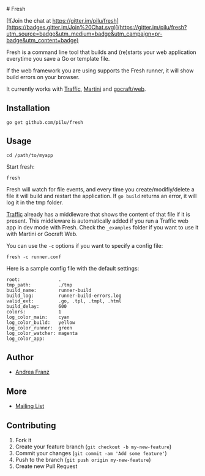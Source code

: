 # Fresh

[![Join the chat at https://gitter.im/pilu/fresh](https://badges.gitter.im/Join%20Chat.svg)](https://gitter.im/pilu/fresh?utm_source=badge&utm_medium=badge&utm_campaign=pr-badge&utm_content=badge)

Fresh is a command line tool that builds and (re)starts your web application everytime you save a Go or template file.

If the web framework you are using supports the Fresh runner, it will show build errors on your browser.

It currently works with [Traffic](https://github.com/pilu/traffic), [Martini](https://github.com/codegangsta/martini) and [gocraft/web](https://github.com/gocraft/web).

## Installation

    go get github.com/pilu/fresh

## Usage

    cd /path/to/myapp

Start fresh:

    fresh

Fresh will watch for file events, and every time you create/modifiy/delete a file it will build and restart the application.
If `go build` returns an error, it will log it in the tmp folder.

[Traffic](https://github.com/pilu/traffic) already has a middleware that shows the content of that file if it is present. This middleware is automatically added if you run a Traffic web app in dev mode with Fresh.
Check the `_examples` folder if you want to use it with Martini or Gocraft Web.

You can use the `-c` options if you want to specify a config file:

    fresh -c runner.conf

Here is a sample config file with the default settings:

    root:              .
    tmp_path:          ./tmp
    build_name:        runner-build
    build_log:         runner-build-errors.log
    valid_ext:         .go, .tpl, .tmpl, .html
    build_delay:       600
    colors:            1
    log_color_main:    cyan
    log_color_build:   yellow
    log_color_runner:  green
    log_color_watcher: magenta
    log_color_app:

## Author

* [Andrea Franz](http://gravityblast.com)

## More

* [Mailing List](https://groups.google.com/d/forum/golang-fresh)

## Contributing

1. Fork it
2. Create your feature branch (`git checkout -b my-new-feature`)
3. Commit your changes (`git commit -am 'Add some feature'`)
4. Push to the branch (`git push origin my-new-feature`)
5. Create new Pull Request

